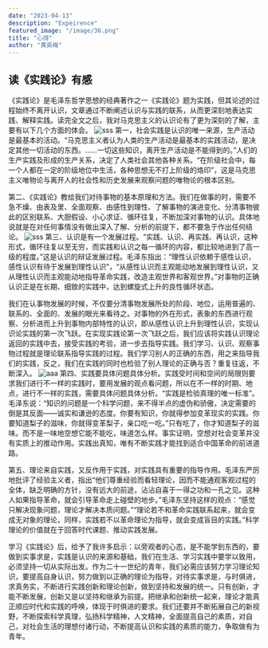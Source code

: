 ```yaml
---
date: "2023-04-13"
description: "Expeirence"
featured_image: "/image/36.png"
title: "心得"
author: "黄英梅"
---
```

## 读《实践论》有感
《实践论》是毛泽东哲学思想的经典著作之一《实践论》题为实践，但其论述的过程始终不离开认识，文章通过不断阐述认识与实践的联系，从而更深刻地表达实践、解释实践。读完全文之后，我对马克思主义的认识论有了更为深刻的了解，主要有以下几个方面的体会。
![sss](/image/35.webp)
第一，社会实践是认识的唯一来源，生产活动是最基本的活动。“马克思主义者认为人类的生产活动是最基本的实践活动，是决定其他一切活动的东西。……一切这些知识，离开生产活动是不能得到的。”人们的生产实践及形成的生产关系，决定了人类社会其他各种关系。“在阶级社会中，每一个人都在一定的阶级地位中生活，各种思想无不打上阶级的烙印”，这是马克思主义唯物论与离开人的社会性和历史发展来观察问题的唯物论的根本区别。

第二、《实践论》教给我们对待事物的基本原理和方法。我们在做事的时，需要不急不燥、由表及里、全面观察、由感性到理性、了解事物的演进变化、分清事物彼此的区别联系、大胆假设、小心求证、循环往复，不断加深对事物的认识。具体地说就是在对任何事情没有做出深入了解、分析的前提下，都不要急于作出任何结论。
![sss](https://img0.baidu.com/it/u=1017343463,53114956&fm=253&fmt=auto&app=138&f=JPEG?w=796&h=500)
第三、认识是有一个发展过程。“实践、认识、再实践、再认识，这种形式，循环往复以至无穷，而实践和认识之每一循环的内容，都比较地进到了高一级的程度。”这是认识的辩证发展过程。毛泽东指出：“理性认识依赖于感性认识，感性认识有待于发展到理性认识”，“从感性认识而主观能动地发展到理性认识，又从理性认识而主观能动地指导革命实践，改造主观世界和客观世界。”对事物的正确认识正是在长期、细致的实践中，达到螺旋式上升的良性循环状态。

我们在认事物发展的时候，不仅要分清事物发展所处的阶段、地位，运用普遍的、联系的、全面的、发展的眼光来看待之。对事物的外在形式，表象的东西进行观察、分析进而上升到事物内部特性的认识，即从感性认识上升到理性认识，实现认识论实践的第一次飞跃。在实现实践论第一次飞跃之后，我们应该将实践认识理论返回的实践中去，接受实践的考验，进一步去指导实践。我们学习、认识、观察事物过程就是理论联系指导实践的过程。我们学习别人的正确的东西，用之来指导我们的实践，反之，我们在实践的同时也检验了别人理论的正确与否？重复往返，不断深入。
![aaa](https://img2.baidu.com/it/u=3158644149,2534798637&fm=253&fmt=auto&app=138&f=JPEG?w=801&h=500)
第四、实践要具体问题具体分析。实践受时间和空间的局限则要求我们进行不一样的实践时，要用发展的观点看问题，所以在不一样的时期、地点，进行不一样的实践，需要具体问题具体分析。“实践是检验真理的唯一标准”。毛泽东说：“知识的问题是一个科学问题，来不得半点的虚伪和骄傲，决定需要的倒是其反面——诚实和谦逊的态度。你要有知识，你就得参加变革现实的实践。你要知道梨子的滋味，你就得变革梨子，亲口吃一吃。”只有吃了，你才知道梨子的滋味。而不是一味地空想它能不能吃，味道怎么样。事实证明，空想对社会变革并没有实质上的推动作用。实践出真知，唯有不断实践才能找到适合中国革命的前进道路。

第五、理论来自实践，又反作用于实践，对实践具有重要的指导作用。毛泽东严厉地批评了经验主义者，指出“他们尊重经验而看轻理论，因而不能通观客观过程的全体，缺乏明确的方针，没有远大的前途，沾沾自喜于一得之功和一孔之见。这种人如果指导革命，就会引导革命走上碰壁的地步。”毛泽东坚持这样的观点：“感觉只解决现象问题，理论才解决本质问题。”“理论若不和革命实践联系起来，就会变成无对象的理论，同样，实践若不以革命理论为指导，就会变成盲目的实践。”科学理论的价值就在于回答时代课题、推动实践发展。

学习《实践论》后，给予了我许多启示：以旁观者的心态，是不能学到东西的，要做到实事求是，实践是认识的来源和基础，我们在生活、学习实践中要学以致用，必须坚持一切从实际出发。作为二十一世纪的青年，我们必需应该努力学习理论知识，要提高自身认识，努力做到以正确的理论为指导，对待实事求是，与时俱进，求真务实，不断进行实践创新和理论创新，做到坚持和发展的统一。只有创新，才能不断发展，创新又是以坚持和继承为前提。把继承和创新统一起来，理论才能真正顺应时代和实践的呼唤，体现于时俱进的要求。我们还要并不断拓展自己的新视野，不断探索科学真理，弘扬科学精神，人文精神，全面提高自己的素质，对自己，对社会生活的理想付诸行动，不断提高认识和实践的素质的能力，争取做有为青年。


